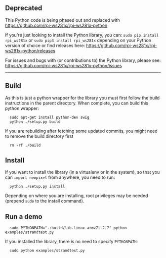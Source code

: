 ## Deprecated

This Python code is being phased out and replaced with https://github.com/rpi-ws281x/rpi-ws281x-python

If you're just looking to install the Python library, you can: `sudo pip install rpi_ws281x` or `sudo pip3 install rpi_ws281x` depending on your Python version of choice or find releases here: https://github.com/rpi-ws281x/rpi-ws281x-python/releases

For issues and bugs with (or contributions to) the Python library, please see: https://github.com/rpi-ws281x/rpi-ws281x-python/issues

----


## Build

As this is just a python wrapper for the library you must first follow
the build instructions in the parent directory.
When complete, you can build this python wrapper:
```
  sudo apt-get install python-dev swig
  python ./setup.py build
```


If you are rebuilding after fetching some updated commits, you might need to
remove the build directory first
```
  rm -rf ./build
```

## Install

If you want to install the library (in a virtualenv or in the system), so that you can `import neopixel` from anywhere, you need to run:

```
  python ./setup.py install
```

Depending on where you are installing, root privileges may be needed (prepend `sudo` to the install command).


## Run a demo

```
  sudo PYTHONPATH=".:build/lib.linux-armv7l-2.7" python examples/strandtest.py
```

If you installed the library, there is no need to specify `PYTHONPATH`:

```
  sudo python examples/strandtest.py
```
